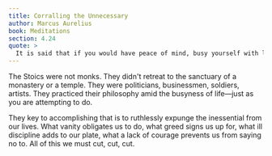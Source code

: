 ```yaml
---
title: Corralling the Unnecessary
author: Marcus Aurelius
book: Meditations
section: 4.24
quote: >
  It is said that if you would have peace of mind, busy yourself with little. But wouldn't a better saying be do what you must and as required of a rational being created for public life? For this brings not only the peace of mind of doing few things, but the greater peace of doing them well. Since the vast majority of our words and actions are unnecessary, corralling them will create an abundance of leisure and tranquility. As a result, we shouldn't forget at each moment to ask, is this one of the unnecessary things? But we must corral not only unnecessary actions but unnecessary thoughts, too, so needless acts don't tag along after them.
---
```


The Stoics were not monks. They didn't retreat to the sanctuary of a monastery or a temple. They were politicians, businessmen, soldiers, artists. They practiced their philosophy amid the busyness of life—just as you are attempting to do.

They key to accomplishing that is to ruthlessly expunge the inessential from our lives. What vanity obligates us to do, what greed signs us up for, what ill discipline adds to our plate, what a lack of courage prevents us from saying no to. All of this we must cut, cut, cut.
